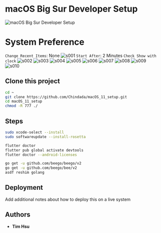 # **macOS Big Sur Developer Setup**
![macOS Big Sur Developer Setup](./attachments/s025.png "macOS Big Sur Developer Setup")
# **System Preference**

`Change Recent Items`: None
![s001](./attachments/s001.png)
`Start After`: 2 Minutes
`Check Show with clock`
![s002](./attachments/s002.png)
![s003](./attachments/s003.png)
![s004](./attachments/s004.png)
![s005](./attachments/s005.png)
![s006](./attachments/s006.png)
![s007](./attachments/s007.png)
![s008](./attachments/s008.png)
![s009](./attachments/s009.png)
![s010](./attachments/s010.png)






**Clone this project**
---
```sh
cd ~
git clone https://github.com/Chindada/macOS_11_setup.git
cd macOS_11_setup
chmod -R 777 ./
```

## Steps

```sh
sudo xcode-select --install
sudo softwareupdate --install-rosetta
```

```sh
flutter doctor
flutter pub global activate devtools
flutter doctor --android-licenses
```

```sh
go get -u github.com/beego/beego/v2
go get -u github.com/beego/bee/v2
asdf reshim golang
```
## Deployment

Add additional notes about how to deploy this on a live system

## Authors

- **Tim Hsu** 

